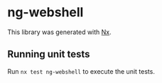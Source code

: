 # ng-webshell

This library was generated with [Nx](https://nx.dev).

## Running unit tests

Run `nx test ng-webshell` to execute the unit tests.
